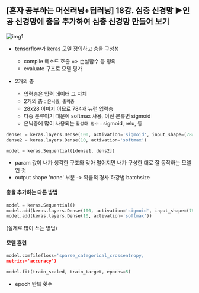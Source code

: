 ## [혼자 공부하는 머신러닝+딥러닝] 18강. 심층 신경망 ▶️인공 신경망에 층을 추가하여 심층 신경망 만들어 보기

![img1](../til/deeplearning/img/img1.png)

- tensorflow가 keras 모델 정의하고 층을 구성성
    - compile 메소드 호출 => 손실함수 등 정의
    - evaluate 구조로 모델 평가 


- 2개의 층
    - 입력층은 입력 데이터 그 자체
    - 2개의 층 : `은닉층`, `출력층` 
    - 28x28 이미지 이므로 784개 뉴런 입력층
    - 다중 분류이기 때문에 softmax 사용, 이진 분류면 sigmoid 
    - 은닉층에 많이 사용되는 `활성화 함수` : sigmoid, relu, 등

```py
dense1 = keras.layers.Dense(100, activation='sigmoid', input_shape=(784,))
dense2 = keras.layers.Dense(10, activation='softmax')

model = keras.Sequential([dense1, dens2])
```

- param 값이 내가 생각한 구조와 맞아 떨어지면 내가 구성한 대로 잘 동작하는 모델인 것
- output shape 'none' 부분 -> 확률적 경사 하강법 batchsize

#### 층을 추가하는 다른 방법
```py
model = keras.Sequential()
model.add(keras.layers.Dense(100, activation='sigmoid', input_shape=(784,)))
model.add(keras.layers.Dense(10, activation='softmax'))
```
(실제로 많이 쓰는 방법)

#### 모델 훈련
```py
model.comfile(loss='sparse_categorical_crossentropy, 
metrics='accuracy')

model.fit(train_scaled, train_target, epochs=5)
```
- epoch 반복 횟수
